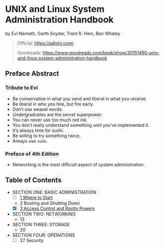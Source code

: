 # UNIX and Linux System Administration Handbook

by Evi Nemeth, Garth Snyder, Trent R. Hein, Ben Whaley

> Official: <https://admin.com/>
>
> Goodreads: <https://www.goodreads.com/book/show/30151490-unix-and-linux-system-administration-handbook>

## Preface Abstract

### Tribute to Evi

- Be conservative in what you send and liberal in what you receive.
- Be liberal in who you hire, but fire early.
- Don’t use weasel words.
- Undergraduates are the secret superpower.
- You can never use too much red ink.
- You don’t really understand something until you’ve implemented it.
- It’s always time for sushi.
- Be willing to try something twice.
- Always use `sudo`.

### Preface of 4th Edition

- Networking is the most difficult aspect of system administration.

## Table of Contents

- SECTION ONE: BASIC ADMINISTRATION
  - [ ] [1 Where to Start](01_where_to_start)
  - 2 Booting and Shutting Down
  - [x] [3 Access Control and Rootly Powers](03_access_control_and_rootly_powers)
- SECTION TWO: NETWORKING
  - 13
- SECTION THREE: STORAGE
  - 20
- SECTION FOUR: OPERATIONS
  - [ ] 27 Security
